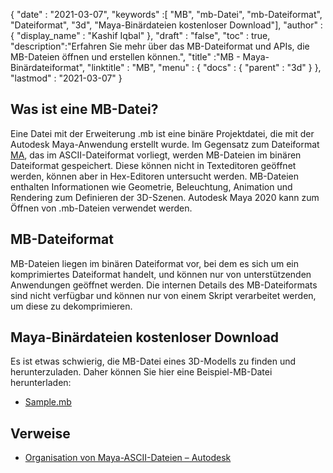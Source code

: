 {
  "date" : "2021-03-07",
  "keywords" :[ "MB", "mb-Datei", "mb-Dateiformat", "Dateiformat", "3d", "Maya-Binärdateien kostenloser Download"],
  "author" : {
    "display_name" : "Kashif Iqbal"
},
  "draft" : "false",
  "toc" : true,
  "description":"Erfahren Sie mehr über das MB-Dateiformat und APIs, die MB-Dateien öffnen und erstellen können.",
  "title" :"MB - Maya-Binärdateiformat",
  "linktitle" : "MB",
  "menu" : {
    "docs" : {
      "parent" : "3d"
}
},
  "lastmod" : "2021-03-07"
}

## Was ist eine MB-Datei?

Eine Datei mit der Erweiterung .mb ist eine binäre Projektdatei, die mit der Autodesk Maya-Anwendung erstellt wurde. Im Gegensatz zum Dateiformat [MA](/de/3d/ma/), das im ASCII-Dateiformat vorliegt, werden MB-Dateien im binären Dateiformat gespeichert. Diese können nicht in Texteditoren geöffnet werden, können aber in Hex-Editoren untersucht werden. MB-Dateien enthalten Informationen wie Geometrie, Beleuchtung, Animation und Rendering zum Definieren der 3D-Szenen. Autodesk Maya 2020 kann zum Öffnen von .mb-Dateien verwendet werden.

## MB-Dateiformat

MB-Dateien liegen im binären Dateiformat vor, bei dem es sich um ein komprimiertes Dateiformat handelt, und können nur von unterstützenden Anwendungen geöffnet werden. Die internen Details des MB-Dateiformats sind nicht verfügbar und können nur von einem Skript verarbeitet werden, um diese zu dekomprimieren.

## Maya-Binärdateien kostenloser Download
Es ist etwas schwierig, die MB-Datei eines 3D-Modells zu finden und herunterzuladen. Daher können Sie hier eine Beispiel-MB-Datei herunterladen:

- [Sample.mb](../sample.mb)

## Verweise

* [Organisation von Maya-ASCII-Dateien – Autodesk](https://download.autodesk.com/us/maya/2010help/index.html?url=Glossary_M_ma_file_format.htm,topicNumber=d0e192001)

